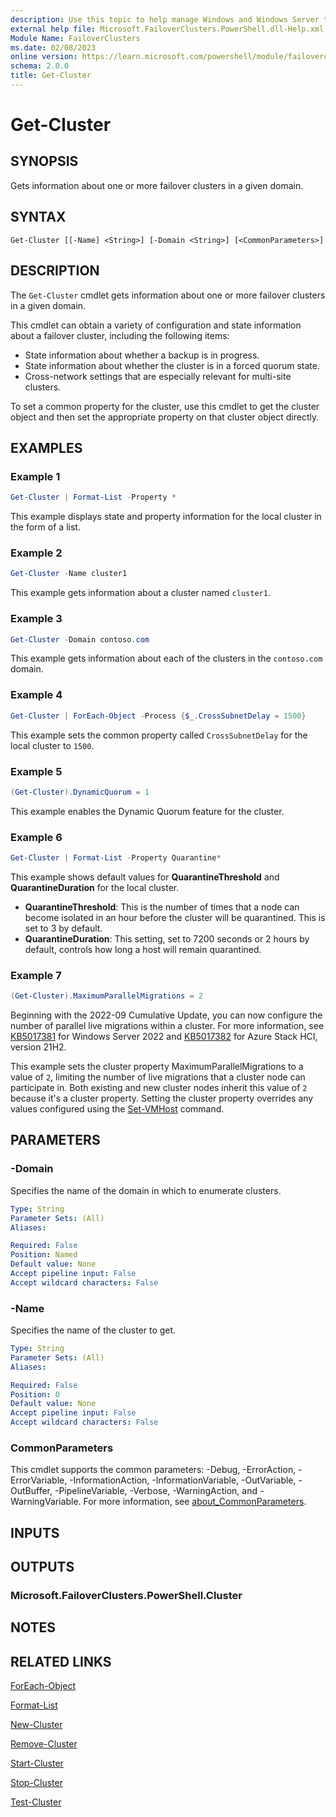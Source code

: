 ```yaml
---
description: Use this topic to help manage Windows and Windows Server technologies with Windows PowerShell.
external help file: Microsoft.FailoverClusters.PowerShell.dll-Help.xml
Module Name: FailoverClusters
ms.date: 02/08/2023
online version: https://learn.microsoft.com/powershell/module/failoverclusters/get-cluster?view=windowsserver2025-ps&wt.mc_id=ps-gethelp
schema: 2.0.0
title: Get-Cluster
---
```


# Get-Cluster

## SYNOPSIS
Gets information about one or more failover clusters in a given domain.

## SYNTAX

```
Get-Cluster [[-Name] <String>] [-Domain <String>] [<CommonParameters>]
```

## DESCRIPTION

The `Get-Cluster` cmdlet gets information about one or more failover clusters in a given domain.

This cmdlet can obtain a variety of configuration and state information about a failover cluster,
including the following items:

- State information about whether a backup is in progress.
- State information about whether the cluster is in a forced quorum state.
- Cross-network settings that are especially relevant for multi-site clusters.

To set a common property for the cluster, use this cmdlet to get the cluster object and then set the
appropriate property on that cluster object directly.

## EXAMPLES

### Example 1

```powershell
Get-Cluster | Format-List -Property *
```

This example displays state and property information for the local cluster in the form of a list.

### Example 2

```powershell
Get-Cluster -Name cluster1
```

This example gets information about a cluster named `cluster1`.

### Example 3

```powershell
Get-Cluster -Domain contoso.com
```

This example gets information about each of the clusters in the `contoso.com` domain.

### Example 4

```powershell
Get-Cluster | ForEach-Object -Process {$_.CrossSubnetDelay = 1500}
```

This example sets the common property called `CrossSubnetDelay` for the local cluster to `1500`.

### Example 5

```powershell
(Get-Cluster).DynamicQuorum = 1
```

This example enables the Dynamic Quorum feature for the cluster.

### Example 6

```powershell
Get-Cluster | Format-List -Property Quarantine*
```

This example shows default values for **QuarantineThreshold** and **QuarantineDuration** for the
local cluster.

- **QuarantineThreshold**: This is the number of times that a node can become isolated in an hour
 before the cluster will be quarantined. This is set to 3 by default.
- **QuarantineDuration**: This setting, set to 7200 seconds or 2 hours by default, controls how long
  a host will remain quarantined.

### Example 7

```powershell
(Get-Cluster).MaximumParallelMigrations = 2
```

Beginning with the 2022-09 Cumulative Update, you can now configure the number of parallel live
migrations within a cluster. For more information, see
[KB5017381](https://support.microsoft.com/help/5017381) for Windows Server 2022 and
[KB5017382](https://support.microsoft.com/help/5017382) for Azure Stack HCI, version 21H2.

This example sets the cluster property MaximumParallelMigrations to a value of `2`, limiting the
number of live migrations that a cluster node can participate in. Both existing and new cluster
nodes inherit this value of `2` because it's a cluster property. Setting the cluster
property overrides any values configured using the [Set-VMHost](../hyper-v/Set-VMHost.md)
command.

## PARAMETERS

### -Domain

Specifies the name of the domain in which to enumerate clusters.

```yaml
Type: String
Parameter Sets: (All)
Aliases:

Required: False
Position: Named
Default value: None
Accept pipeline input: False
Accept wildcard characters: False
```

### -Name

Specifies the name of the cluster to get.

```yaml
Type: String
Parameter Sets: (All)
Aliases:

Required: False
Position: 0
Default value: None
Accept pipeline input: False
Accept wildcard characters: False
```

### CommonParameters

This cmdlet supports the common parameters: -Debug, -ErrorAction, -ErrorVariable,
-InformationAction, -InformationVariable, -OutVariable, -OutBuffer, -PipelineVariable, -Verbose,
-WarningAction, and -WarningVariable. For more information, see
[about_CommonParameters](https://go.microsoft.com/fwlink/?LinkID=113216).

## INPUTS

## OUTPUTS

### Microsoft.FailoverClusters.PowerShell.Cluster

## NOTES

## RELATED LINKS

[ForEach-Object](https://go.microsoft.com/fwlink/p/?LinkId=113300)

[Format-List](https://go.microsoft.com/fwlink/p/?LinkId=113302)

[New-Cluster](./New-Cluster.md)

[Remove-Cluster](./Remove-Cluster.md)

[Start-Cluster](./Start-Cluster.md)

[Stop-Cluster](./Stop-Cluster.md)

[Test-Cluster](./Test-Cluster.md)

